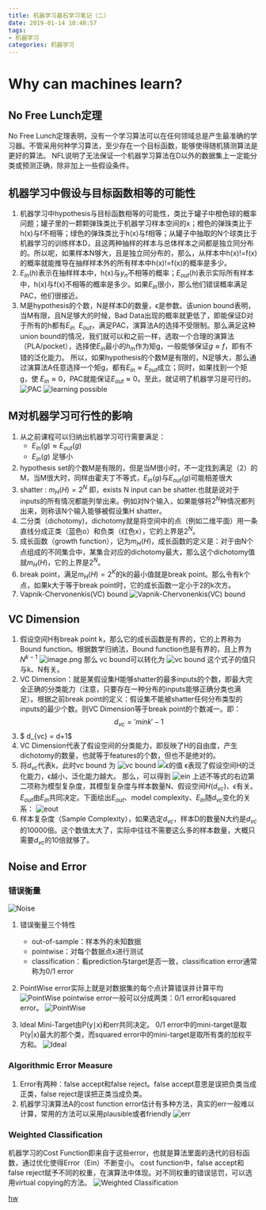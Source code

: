 ```yaml
---
title: 机器学习基石学习笔记（二）
date: 2019-01-14 10:48:57
tags:
- 机器学习
categories: 机器学习
---
```

# Why can machines learn?

## No Free Lunch定理
No Free Lunch定理表明，没有一个学习算法可以在任何领域总是产生最准确的学习器。不管采用何种学习算法，至少存在一个目标函数，能够使得随机猜测算法是更好的算法。
NFL说明了无法保证一个机器学习算法在D以外的数据集上一定能分类或预测正确，除非加上一些假设条件。

## 机器学习中假设与目标函数相等的可能性
1. 机器学习中hypothesis与目标函数相等的可能性，类比于罐子中橙色球的概率问题；罐子里的一颗颗弹珠类比于机器学习样本空间的x；橙色的弹珠类比于h(x)与f不相等；绿色的弹珠类比于h(x)与f相等；从罐子中抽取的N个球类比于机器学习的训练样本D，且这两种抽样的样本与总体样本之间都是独立同分布的。所以呢，如果样本N够大，且是独立同分布的，那么，从样本中h(x)!=f(x)的概率就能推导在抽样样本外的所有样本中h(x)!=f(x)的概率是多少。
2. $E_{in}(h)$表示在抽样样本中，h(x)与$y_n$不相等的概率；$E_{out}(h)$表示实际所有样本中，h(x)与f(x)不相等的概率是多少。如果$E_{in}$很小，那么他们错误概率满足PAC，他们很接近。
3. M是hypothesis的个数，N是样本D的数量，ϵ是参数。该union bound表明，当M有限，且N足够大的时候，Bad Data出现的概率就更低了，即能保证D对于所有的h都有$E_{in}~~E_{out}$，满足PAC，演算法A的选择不受限制。那么满足这种union bound的情况，我们就可以和之前一样，选取一个合理的演算法（PLA/pocket），选择使$E_{in}$最小的$h_m$作为矩g，一般能够保证$g≈f$，即有不错的泛化能力。
所以，如果hypothesis的个数M是有限的，N足够大，那么通过演算法A任意选择一个矩g，都有$E_{in}≈E_{out}$成立；同时，如果找到一个矩g，使
$E_{in}≈0$，PAC就能保证$E_{out}≈0$。至此，就证明了机器学习是可行的。
![PAC](https://upload-images.jianshu.io/upload_images/14827444-03c02ac56816b05a.png?imageMogr2/auto-orient/strip%7CimageView2/2/w/1240)
![learning possible](https://upload-images.jianshu.io/upload_images/14827444-177cb242b589f03d.png?imageMogr2/auto-orient/strip%7CimageView2/2/w/1240)


## M对机器学习可行性的影响
1. 从之前课程可以归纳出机器学习可行需要满足：
    - $E_{in}(g)≈E_{out}(g)$
    - $E_{in}(g)$ 足够小
2. hypothesis set的个数M是有限的，但是当M很小时，不一定找到满足（2）的M，当M很大时，同样由霍夫丁不等式，$E_{in}(g)$与$E_{out}(g)$可能相差很大
3. shatter : $m_H(H) = 2^N$ 即，exists N input can be shatter.也就是说对于inputs的所有情况都能列举出来。例如对N个输入，如果能够将$2^N$种情况都列出来，则称该N个输入能够被假设集H shatter。
4. 二分类（dichotomy)，dichotomy就是将空间中的点（例如二维平面）用一条直线分成正类（蓝色o）和负类（红色x），它的上界是$2^N$。
5. 成长函数（growth function），记为$m_H(H)$，成长函数的定义是：对于由N个点组成的不同集合中，某集合对应的dichotomy最大，那么这个dichotomy值就$m_H(H)$，它的上界是$2^N$。
6. break point，满足$m_H(H)=2^K$的k的最小值就是break point。那么令有k个点，如果k大于等于break point时，它的成长函数一定小于2的k次方。
7. Vapnik-Chervonenkis(VC) bound
![Vapnik-Chervonenkis(VC) bound](https://upload-images.jianshu.io/upload_images/14827444-d5a5c4fe93c88a7d.png?imageMogr2/auto-orient/strip%7CimageView2/2/w/1240)

## VC Dimension
1. 假设空间H有break point k，那么它的成长函数是有界的，它的上界称为Bound function。根据数学归纳法，Bound function也是有界的，且上界为$N^{k-1}$
![image.png](https://upload-images.jianshu.io/upload_images/14827444-4f6401c360c8cc34.png?imageMogr2/auto-orient/strip%7CimageView2/2/w/1240)
那么 vc bound可以转化为
![vc bound](https://upload-images.jianshu.io/upload_images/14827444-80d8e08338621ae5.png?imageMogr2/auto-orient/strip%7CimageView2/2/w/1240)
这个式子的值只与k、N有关。
2. VC Dimension：就是某假设集H能够shatter的最多inputs的个数，即最大完全正确的分类能力（注意，只要存在一种分布的inputs能够正确分类也满足）。根据之前break point的定义：假设集不能被shatter任何分布类型的inputs的最少个数。则VC Dimension等于break point的个数减一。即：
 $$ d_{vc} = 'min k'-1 $$
3. $ d_{vc} = d+1$
4. VC Dimension代表了假设空间的分类能力，即反映了H的自由度，产生dichotomy的数量，也就等于features的个数，但也不是绝对的。
5. 将$d_{vc}$代表k，此时vc bound 为
![vc bound](https://upload-images.jianshu.io/upload_images/14827444-accd66b08778439d.png?imageMogr2/auto-orient/strip%7CimageView2/2/w/1240)
![ϵ的值](https://upload-images.jianshu.io/upload_images/14827444-d3da3e84b07ac608.png?imageMogr2/auto-orient/strip%7CimageView2/2/w/1240)
ϵ表现了假设空间H的泛化能力，ϵ越小，泛化能力越大。
那么，可以得到
![ein](https://upload-images.jianshu.io/upload_images/14827444-e80ffd85385d0e95.png?imageMogr2/auto-orient/strip%7CimageView2/2/w/1240)
上述不等式的右边第二项称为模型复杂度，其模型复杂度与样本数量N、假设空间$H(d_{vc})$、ϵ有关。$E_{out}$由$E_{in}$共同决定。下面绘出$E_{out}$、model complexity、$E_{in}$随$d_{vc}$变化的关系：
![eout](https://upload-images.jianshu.io/upload_images/14827444-58c067ed436601e8.png?imageMogr2/auto-orient/strip%7CimageView2/2/w/1240)
6. 样本复杂度（Sample Complexity），如果选定$d_{vc}$，样本D的数量N大约是$d_{vc}$的10000倍。这个数值太大了，实际中往往不需要这么多的样本数量，大概只需要$d_{vc}$的10倍就够了。

## Noise and Error
### 错误衡量
![Noise](https://upload-images.jianshu.io/upload_images/14827444-475ff99ec11870e0.png?imageMogr2/auto-orient/strip%7CimageView2/2/w/1240)

1. 错误衡量三个特性
    - out-of-sample：样本外的未知数据
    - pointwise：对每个数据点x进行测试
    - classification：看prediction与target是否一致，classification error通常称为0/1 error

2. PointWise error实际上就是对数据集的每个点计算错误并计算平均
![PointWise](https://upload-images.jianshu.io/upload_images/14827444-8dd269939c49fec9.png?imageMogr2/auto-orient/strip%7CimageView2/2/w/1240)
pointwise error一般可以分成两类：0/1 error和squared error。
![PointWise](https://upload-images.jianshu.io/upload_images/14827444-48a29866a612b03c.png?imageMogr2/auto-orient/strip%7CimageView2/2/w/1240)
3. Ideal Mini-Target由P(y∣x)和err共同决定。
0/1 error中的mini-target是取P(y|x)最大的那个类，而squared error中的mini-target是取所有类的加权平方和。
![Ideal](https://upload-images.jianshu.io/upload_images/14827444-40449f24bc45f4bd.png?imageMogr2/auto-orient/strip%7CimageView2/2/w/1240)

### Algorithmic Error Measure
1. Error有两种：false accept和false reject。false accept意思是误把负类当成正类，false reject是误把正类当成负类。
2. 机器学习演算法A的cost function error估计有多种方法，真实的err一般难以计算，常用的方法可以采用plausible或者friendly
![err](https://upload-images.jianshu.io/upload_images/14827444-e806b8c8d89313a1.png?imageMogr2/auto-orient/strip%7CimageView2/2/w/1240)

### Weighted Classification
机器学习的Cost Function即来自于这些error，也就是算法里面的迭代的目标函数，通过优化使得Error（Ein）不断变小。
cost function中，false accept和false reject赋予不同的权重，在演算法中体现。对不同权重的错误惩罚，可以选用virtual copying的方法。
![Weighted Classification](https://upload-images.jianshu.io/upload_images/14827444-c6eafcced58adb88.png?imageMogr2/auto-orient/strip%7CimageView2/2/w/1240)

[hw](https://blog.csdn.net/zyghs/article/details/78762070)